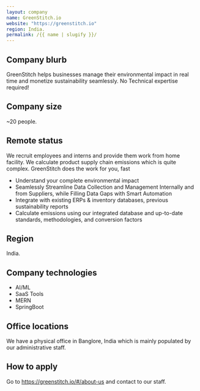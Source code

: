 ```yaml
---
layout: company
name: GreenStitch.io
website: "https://greenstitch.io"
region: India.
permalink: /{{ name | slugify }}/
---
```


## Company blurb

GreenStitch helps businesses manage their environmental impact in real time and monetize sustainability seamlessly. No Technical expertise required!

## Company size

~20 people.

## Remote status

We recruit employees and interns and provide them work from home facility. We calculate product supply chain emissions which is quite complex. GreenStitch does the work for you, fast

* Understand your complete environmental impact
* Seamlessly Streamline Data Collection and Management Internally and from Suppliers, while Filling Data Gaps with Smart Automation
* Integrate with existing ERPs & inventory databases, previous sustainability reports
* Calculate emissions using our integrated database and up-to-date standards, methodologies, and conversion factors

## Region

India.

## Company technologies

* AI/ML
* SaaS Tools
* MERN
* SpringBoot

## Office locations

We have a physical office in Banglore, India which is mainly populated by our administrative staff.

## How to apply

Go to https://greenstitch.io/#/about-us and contact to our staff.
